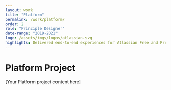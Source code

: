 ```yaml
---
layout: work
title: "Platform"
permalink: /work/platform/
order: 2
role: "Principle Designer"
date-range: "2019-2021"
logo: /assets/imgs/logos/atlassian.svg
highlights: Delivered end-to-end experiences for Atlassian Free and Premium plans across Jira and Confluence.
---
```


# Platform Project

[Your Platform project content here] 